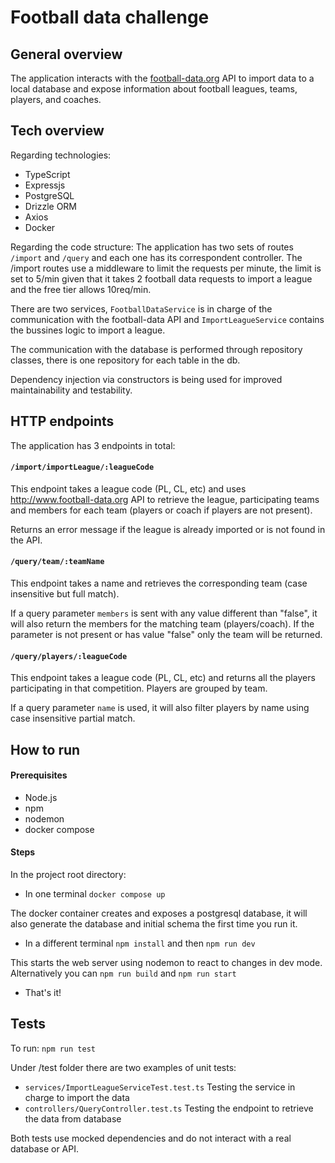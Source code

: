 # Football data challenge

## General overview

The application interacts with the [football-data.org](http://www.football-data.org/) API to import data to a local database and expose information about football leagues, teams, players, and coaches.

## Tech overview

Regarding technologies:

- TypeScript
- Expressjs
- PostgreSQL
- Drizzle ORM
- Axios
- Docker

Regarding the code structure:
The application has two sets of routes `/import` and `/query` and each one has its correspondent controller. The /import routes use a middleware to limit the requests per minute, the limit is set to 5/min given that it takes 2 football data requests to import a league and the free tier allows 10req/min.

There are two services, `FootballDataService` is in charge of the communication with the football-data API and `ImportLeagueService` contains the bussines logic to import a league.

The communication with the database is performed through repository classes, there is one repository for each table in the db.

Dependency injection via constructors is being used for improved maintainability and testability.

## HTTP endpoints

The application has 3 endpoints in total:

#### `/import/importLeague/:leagueCode`

This endpoint takes a league code (PL, CL, etc) and uses http://www.football-data.org API to retrieve the league, participating teams and members for each team (players or coach if players are not present).

Returns an error message if the league is already imported or is not found in the API.

#### `/query/team/:teamName`

This endpoint takes a name and retrieves the corresponding team (case insensitive but full match).

If a query parameter `members` is sent with any value different than "false", it will also return the members for the matching team (players/coach).
If the parameter is not present or has value "false" only the team will be returned.

#### `/query/players/:leagueCode`

This endpoint takes a league code (PL, CL, etc) and returns all the players participating in that competition. Players are grouped by team.

If a query parameter `name` is used, it will also filter players by name using case insensitive partial match.

## How to run

#### Prerequisites

- Node.js
- npm
- nodemon
- docker compose

#### Steps

In the project root directory:

- In one terminal `docker compose up`

The docker container creates and exposes a postgresql database, it will also generate the database and initial schema the first time you run it.

- In a different terminal `npm install` and then `npm run dev`

This starts the web server using nodemon to react to changes in dev mode. Alternatively you can `npm run build` and `npm run start`

- That's it!

## Tests

To run: `npm run test`

Under /test folder there are two examples of unit tests:

- `services/ImportLeagueServiceTest.test.ts` Testing the service in charge to import the data
- `controllers/QueryController.test.ts` Testing the endpoint to retrieve the data from database

Both tests use mocked dependencies and do not interact with a real database or API.
